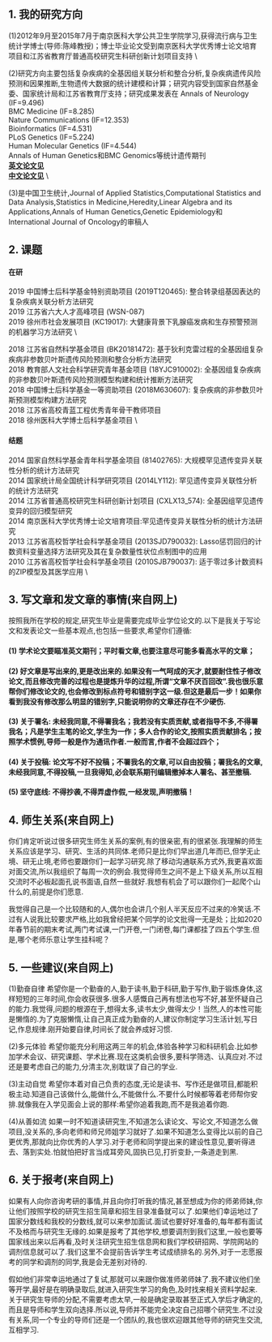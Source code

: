 
## 1. 我的研究方向

(1)2012年9月至2015年7月于南京医科大学公共卫生学院学习,获得流行病与卫生统计学博士(导师:陈峰教授)；博士毕业论文受到南京医科大学优秀博士论文培育项目和江苏省教育厅普通高校研究生科研创新计划项目支持	\

(2)研究方向主要包括复杂疾病的全基因组关联分析和整合分析,复杂疾病遗传风险预测和因果推断,生物遗传大数据的统计建模和计算；研究内容受到国家自然基金委、国家统计局和江苏省教育厅支持；研究成果发表在
Annals of Neurology (IF=9.496) \
BMC Medicine (IF=8.285) \
Nature Communications (IF=12.353) \
Bioinformatics (IF=4.531) \
PLoS Genetics (IF=5.224) \
Human Molecular Genetics (IF=4.544) \
Annals of Human Genetics和BMC Genomics等统计遗传期刊 \
[**英文论文见**](https://github.com/biostatpzeng/pingzeng/blob/master/publications/English%20publications.md) \
[**中文论文见**](https://github.com/biostatpzeng/pingzeng/blob/master/publications/Chinese%20publications.md) \

(3)是中国卫生统计,Journal of Applied Statistics,Computational Statistics and Data Analysis,Statistics in Medicine,Heredity,Linear Algebra and its Applications,Annals of Human Genetics,Genetic Epidemiology和International Journal of Oncology的审稿人


## 2. 课题
#### 在研
2019 中国博士后科学基金特别资助项目 (2019T120465): 整合转录组基因表达的复杂疾病关联分析方法研究 \
2019 江苏省六大人才高峰项目 (WSN-087)\
2019 徐州市社会发展项目 (KC19017): 大健康背景下乳腺癌发病和生存预警预测的机器学习方法研究 \

2018 江苏省自然科学基金项目 (BK20181472): 基于狄利克雷过程的全基因组复杂疾病非参数贝叶斯遗传风险预测和整合分析方法研究 \
2018 教育部人文社会科学研究青年基金项目 (18YJC910002): 全基因组复杂疾病的非参数贝叶斯遗传风险预测模型构建和统计推断方法研究 \
2018 中国博士后科学基金一等资助项目 (2018M630607): 复杂疾病的非参数贝叶斯预测模型构建方法研究 \
2018 江苏省高校青蓝工程优秀青年骨干教师项目 \
2018 徐州医科大学博士后科学基金项目 \

#### 结题
2014 国家自然科学基金青年科学基金项目 (81402765): 大规模罕见遗传变异关联性分析的统计方法研究 \
2014 国家统计局全国统计科学研究项目 (2014LY112): 罕见遗传变异关联性分析的统计方法研究 \
2014 江苏省普通高校研究生科研创新计划项目 (CXLX13_574): 全基因组罕见遗传变异的回归模型研究 \
2014 南京医科大学优秀博士论文培育项目:罕见遗传变异关联性分析的统计方法研究 \
2013 江苏省高校哲学社会科学基金项目 (2013SJD790032): Lasso惩罚回归的计数资料变量选择方法研究及其在复杂数量性状位点制图中的应用 \
2010 江苏省高校哲学社会科学基金项目 (2010SJB790037): 适于零过多计数资料的ZIP模型及其医学应用 \


## 3. 写文章和发文章的事情(来自网上)

  按照我所在学校的规定,研究生毕业是需要完成毕业学位论文的.以下是我关于写论文和发表论文一些基本观点,也包括一些要求,希望你们遵循:
  
#### (1) 学术论文要瞄准英文期刊；平时看文章,也要注意尽可能多看高水平的文章；

#### (2) 好文章是写出来的,更是改出来的.如果没有一气呵成的天才,就要耐住性子修改论文,而且修改完善的过程也是提炼升华的过程,所谓“文章不厌百回改”.我也很乐意帮你们修改论文的,也会修改到标点符号和错别字这一级.但这是最后一步！如果你看到我没有修改那么明显的错别字,只能说明你的文章还存在不少硬伤.

#### (3) 关于署名: 未经我同意,不得署我名；我若没有实质贡献,或者指导不多,不得署我名；凡是学生主笔的论文,学生为一作；多人合作的论文,按照实质贡献排名；按照学术惯例,导师一般是作为通讯作者.一般而言,作者不会超过四个；

#### (4) 关于投稿: 论文写不好不投稿；不署我名的文章,可以自由投稿；署我名的文章,未经我同意,不得投稿,一旦我得知,必会联系期刊编辑撤掉本人署名、甚至撤稿.

#### (5) 坚守底线: 不得抄袭,不得弄虚作假,一经发现,声明撤稿！


## 4. 师生关系(来自网上)

   你们肯定听说过很多研究生师生关系的案例,有的很亲密,有的很紧张.我理解的师生关系应该是学习、研究、生活的共同体.老师只是比你们早出道几年而已,但学无止境、研无止境,老师也要跟你们一起学习研究.除了移动沟通联系方式外,我更喜欢面对面交流,所以我组织了每周一次的例会.我觉得师生之间不是上下级关系,所以互相交流时不必板起面孔说书面语,自然一些就好.我想有机会了可以跟你们一起爬个山什么的,前提是你们愿意.

我觉得自己是一个比较随和的人,偶尔也会讲几个别人半天反应不过来的冷笑话.不过有人说我比较要求严格,比如我曾经把某个同学的论文批得一无是处；比如2020年春节前的期末考试,两门考试课,一门开卷,一门闭卷,每门课都挂了四五个学生.但是,哪个老师乐意让学生挂科呢？


## 5. 一些建议(来自网上)

(1)勤奋自律  希望你是一个勤奋的人,勤于读书,勤于科研,勤于写作,勤于锻炼身体,这样短短的三年时间,你会收获很多.很多人感慨自己再有想法也写不好,甚至怀疑自己的能力.我觉得,问题的根源在于,想得太多,读书太少,做得太少！当然,人的本性可能是懒惰的.为了克服懒惰,让自己真正成为勤奋的人,建议你制定学习生活计划,写日记,作息规律.刚开始要自律,时间长了就会养成好习惯.

(2)多元体验  希望你能充分利用这两三年的机会,体验各种学习和科研机会.比如参加学术会议、研究课题、学术比赛.现在这类机会很多,要科学筛选、认真应对.不过还是要考虑自己的能力,分清主次,别耽误了自己的学业.

(3)主动自觉  希望你本着对自己负责的态度,无论是读书、写作还是做项目,都能积极主动.知道自己该做什么,能做什么,不能做什么.不要什么时候都等着老师帮你安排.就像我在入学见面会上说的那样:希望你追着我跑,而不是我追着你跑.

(4)从善如流  如果一时不知道读研究生,不知道怎么读论文、写论文,不知道怎么做项目,没关系的,多向老师和师兄师姐学习就好了.如果不知道怎么变得比以前的自己更优秀,那就向比你优秀的人学习.对于老师和同学提出来的建设性意见,要听得进去、落到实处.怕就怕把好言当成耳旁风,固执已见,打折变卦,一条道走到黑.


## 6. 关于报考(来自网上)

   如果有人向你咨询考研的事情,并且向你打听我的情况,甚至想成为你的师弟师妹,你让他们按照学校的研究生招生简章和招生目录准备就可以了.如果他们幸运地过了国家分数线和我校的分数线,就可以来参加面试.面试也要好好准备的,每年都有面试不及格而与研究生无缘的.如果是报考了其他学校,想要调剂到我们这里,一般也要等国家线出来以后再看,及时关注研究生招生信息网和我们学校研招网、学院网站的调剂信息就可以了.我们这里不会提前告诉学生考试成绩排名的.另外,对于一志愿报考的同学和调剂的同学,我是会无差别对待的.

   假如他们非常幸运地通过了复试,那就可以来跟你做准师弟师妹了.我不建议他们坐等开学,最好是在明确录取后,就进入研究生学习的角色,及时找来相关资料学起来.关于研究生导师的分配,不需要考虑太早,一般是确定录取甚至正式入学后才确定的,而且是导师和学生双向选择.所以说,导师并不能完全决定自己招哪个研究生.不过没有关系,同一个专业的导师们还是一个团队的,我也很欢迎跟其他导师的研究生交流,互相学习.
